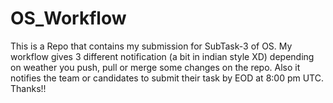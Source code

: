 # OS_Workflow

This is a Repo that contains my submission for SubTask-3 of OS.
My workflow gives 3 different notification (a bit in indian style XD) depending on weather you push, pull or merge some changes on the repo.
Also it notifies the team or candidates to submit their task by EOD at 8:00 pm UTC.
Thanks!!
